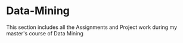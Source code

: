 # Data-Mining
This section includes all the Assignments and Project work during my master's course of Data Mining
